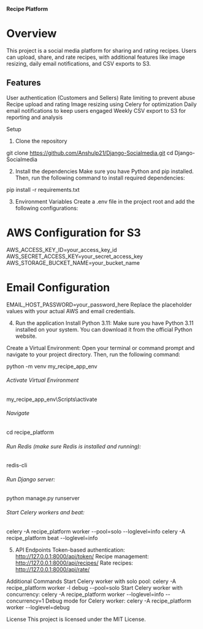 **Recipe Platform**

# Overview

This project is a social media platform for sharing and rating recipes. Users can upload, share, and rate recipes, with additional features like image resizing, daily email notifications, and CSV exports to S3.


## Features

User authentication (Customers and Sellers)
Rate limiting to prevent abuse
Recipe upload and rating
Image resizing using Celery for optimization
Daily email notifications to keep users engaged
Weekly CSV export to S3 for reporting and analysis

Setup
1. Clone the repository

git clone https://github.com/Anshulp21/Django-Socialmedia.git
cd Django-Socialmedia


2. Install the dependencies
Make sure you have Python and pip installed. Then, run the following command to install required dependencies:

pip install -r requirements.txt

3. Environment Variables
Create a .env file in the project root and add the following configurations:

# AWS Configuration for S3
AWS_ACCESS_KEY_ID=your_access_key_id
AWS_SECRET_ACCESS_KEY=your_secret_access_key
AWS_STORAGE_BUCKET_NAME=your_bucket_name

# Email Configuration
EMAIL_HOST_PASSWORD=your_password_here
Replace the placeholder values with your actual AWS and email credentials.

4. Run the application
Install Python 3.11: Make sure you have Python 3.11 installed on your system. You can download it from the official Python website.

Create a Virtual Environment: Open your terminal or command prompt and navigate to your project directory. Then, run the following command:

python -m venv my_recipe_app_env

###### Activate Virtual Environment
my_recipe_app_env\Scripts\activate

###### Navigate 
cd recipe_platform

###### Run Redis (make sure Redis is installed and running):
redis-cli

###### Run Django server:
python manage.py runserver

###### Start Celery workers and beat:

celery -A recipe_platform worker --pool=solo --loglevel=info
celery -A recipe_platform beat --loglevel=info

5. API Endpoints
Token-based authentication: http://127.0.0.1:8000/api/token/
Recipe management: http://127.0.0.1:8000/api/recipes/
Rate recipes: http://127.0.0.1:8000/api/rate/



Additional Commands
Start Celery worker with solo pool:
celery -A recipe_platform worker -l debug --pool=solo
Start Celery worker with concurrency:
celery -A recipe_platform worker --loglevel=info --concurrency=1
Debug mode for Celery worker:
celery -A recipe_platform worker --loglevel=debug


License
This project is licensed under the MIT License.